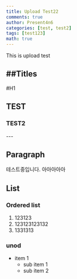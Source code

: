 ```yaml
---
title: Upload Test22
comments: true
author: Present4n6
categories: [test, test2]
tags: [test123]
math: true
---
```


This is upload test

##Titles
---
#H1
<h2 data-toc-skip>TEST</h2>
<h3 data-toc-skip>TEST2</h3>
---


## Paragraph

테스트중입니다. 아아아아아

## List

### Ordered list
1. 123123
2. 123123123132
3. 1331313

### unod

- item 1
	- sub item 1
	- sub item 2